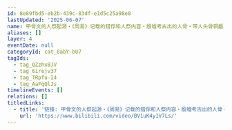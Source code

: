 ```yaml
---
id: 8e89fbd5-eb2b-439c-83df-e1d5c25a98e0
lastUpdated: '2025-06-07'
name: 甲骨文的人祭起源・《周易》记载的猎俘和人祭内容・殷墟考古出的人骨・带人头骨铜甗
aliases: []
layer: 4
eventDate: null
categoryId: cat_8abY-bU7
tagIds:
  - tag_QZzhx8JV
  - tag_6irejv37
  - tag_TRpfu-I4
  - tag_AaFqQlJs
timelineEvents: []
relations: []
titledLinks:
  - title: '链接: 甲骨文的人祭起源・《周易》记载的猎俘和人祭内容・殷墟考古出的人骨・带人头骨铜甗'
    url: 'https://www.bilibili.com/video/BV1uK4y1V7Ls/'
---
```


